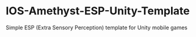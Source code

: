 # IOS-Amethyst-ESP-Unity-Template
Simple ESP (Extra Sensory Perception) template for Unity mobile games
